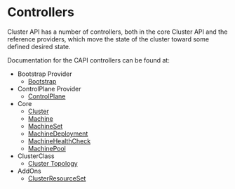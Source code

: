 # Controllers

Cluster API has a number of controllers, both in the core Cluster API and the reference providers, which move the state of the cluster toward some defined desired state.

Documentation for the CAPI controllers can be found at:
- Bootstrap Provider
  - [Bootstrap](./controllers/bootstrap.md)
- ControlPlane Provider
  - [ControlPlane](./controllers/control-plane.md)
- Core 
  - [Cluster](./controllers/cluster.md)
  - [Machine](./controllers/machine.md)
  - [MachineSet](./controllers/machine-set.md)
  - [MachineDeployment](./controllers/machine-deployment.md)
  - [MachineHealthCheck](./controllers/machine-health-check.md)
  - [MachinePool](./controllers/machine-pool.md)
- ClusterClass
  - [Cluster Topology](./controllers/cluster-topology.md)
- AddOns
   - [ClusterResourceSet](./controllers/cluster-resource-set.md)
